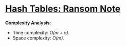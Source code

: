 # [Hash Tables: Ransom Note](https://www.hackerrank.com/challenges/ctci-ransom-note)

__Complexity Analysis__:

* Time complexity: _O(m + n)_.
* Space complexity: _O(m)_.
